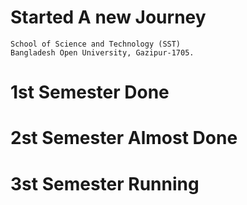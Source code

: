 # Started A new Journey 
    
    School of Science and Technology (SST)
    Bangladesh Open University, Gazipur-1705.

# 1st Semester Done
# 2st Semester Almost Done
# 3st Semester Running



